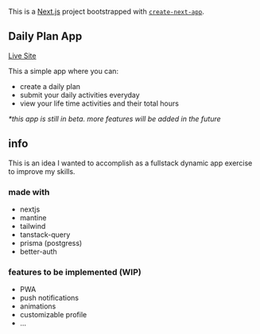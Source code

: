 This is a [Next.js](https://nextjs.org) project bootstrapped with [`create-next-app`](https://nextjs.org/docs/app/api-reference/cli/create-next-app).

## Daily Plan App

[Live Site](https://daily-plan-app.netlify.app/)

This a simple app where you can:

- create a daily plan
- submit your daily activities everyday
- view your life time activities and their total hours

_\*this app is still in beta. more features will be added in the future_

## info

This is an idea I wanted to accomplish as a fullstack dynamic app exercise to improve my skills.

### made with

- nextjs
- mantine
- tailwind
- tanstack-query
- prisma (postgress)
- better-auth

### features to be implemented (WIP)

- PWA
- push notifications
- animations
- customizable profile
- ...
